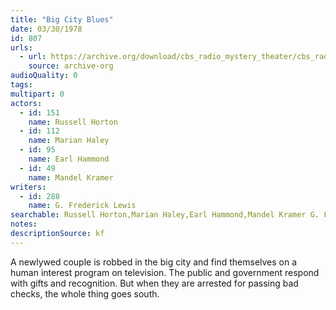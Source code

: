 ```yaml
---
title: "Big City Blues"
date: 03/30/1978
id: 807
urls: 
  - url: https://archive.org/download/cbs_radio_mystery_theater/cbs_radio_mystery_theater-0801-0850.zip/cbs_radio_mystery_theater-0801-0850%2Fcbsrmt_0807_big_city_blues.mp3
    source: archive-org
audioQuality: 0
tags: 
multipart: 0
actors:  
  - id: 151
    name: Russell Horton  
  - id: 112
    name: Marian Haley  
  - id: 95
    name: Earl Hammond  
  - id: 49
    name: Mandel Kramer
writers:  
  - id: 288
    name: G. Frederick Lewis
searchable: Russell Horton,Marian Haley,Earl Hammond,Mandel Kramer G. Frederick Lewis
notes: 
descriptionSource: kf
---
```

A newlywed couple is robbed in the big city and find themselves on a human interest program on television. The public and government respond with gifts and recognition. But when they are arrested for passing bad checks, the whole thing goes south.